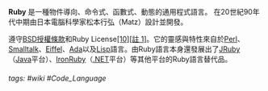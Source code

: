 **Ruby** 是一種物件導向、命令式、函數式、動態的通用程式語言。 在20世紀90年代中期由日本電腦科學家松本行弘（Matz）設計並開發。

遵守[BSD授權條款](https://zh.wikipedia.org/wiki/BSD%E8%AE%B8%E5%8F%AF%E8%AF%81 "BSD授權條款")和Ruby License[\[10\]](https://zh.wikipedia.org/wiki/Ruby#cite_note-10)[\[註 1\]](https://zh.wikipedia.org/wiki/Ruby#cite_note-11)。它的靈感與特性來自於[Perl](https://zh.wikipedia.org/wiki/Perl "Perl")、[Smalltalk](https://zh.wikipedia.org/wiki/Smalltalk "Smalltalk")、[Eiffel](https://zh.wikipedia.org/wiki/Eiffel "Eiffel")、[Ada](https://zh.wikipedia.org/wiki/Ada "Ada")以及[Lisp](https://zh.wikipedia.org/wiki/Lisp "Lisp")語言。由Ruby語言本身還發展出了[JRuby](https://zh.wikipedia.org/wiki/JRuby "JRuby")（[Java](https://zh.wikipedia.org/wiki/Java "Java")平台）、[IronRuby](https://zh.wikipedia.org/wiki/IronRuby "IronRuby")（[.NET](https://zh.wikipedia.org/wiki/.NET ".NET")平台）等其他平台的Ruby語言替代品。

###### tags: #wiki #Code_Language 